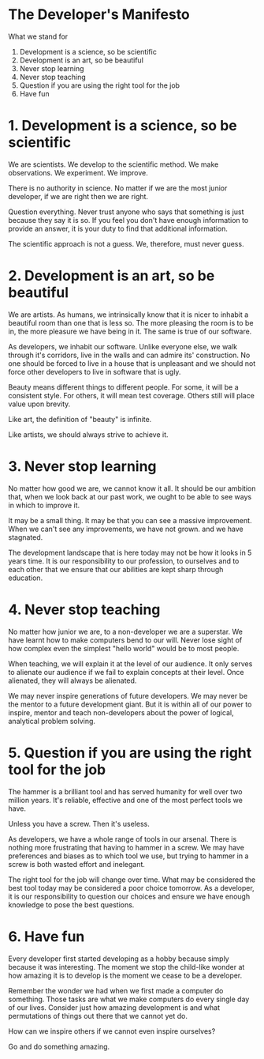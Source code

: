 # The Developer's Manifesto

What we stand for

 1. Development is a science, so be scientific
 2. Development is an art, so be beautiful
 3. Never stop learning
 4. Never stop teaching
 5. Question if you are using the right tool for the job
 6. Have fun
 
# 1. Development is a science, so be scientific

We are scientists. We develop to the scientific method. We make
observations. We experiment. We improve.

There is no authority in science. No matter if we are the most junior 
developer, if we are right then we are right.

Question everything. Never trust anyone who says that something is just
because they say it is so. If you feel you don't have enough information 
to provide an answer, it is your duty to find that additional 
information.

The scientific approach is not a guess. We, therefore, must never
guess.

# 2. Development is an art, so be beautiful

We are artists. As humans, we intrinsically know that it is nicer to
inhabit a beautiful room than one that is less so. The more pleasing the
room is to be in, the more pleasure we have being in it. The same is 
true of our software.

As developers, we inhabit our software. Unlike everyone else, we walk
through it's corridors, live in the walls and can admire its' 
construction. No one should be forced to live in a house that is
unpleasant and we should not force other developers to live in software
that is ugly.

Beauty means different things to different people. For some, it will be
a consistent style. For others, it will mean test coverage. Others still
will place value upon brevity.

Like art, the definition of "beauty" is infinite.

Like artists, we should always strive to achieve it.

# 3. Never stop learning

No matter how good we are, we cannot know it all. It should be our
ambition that, when we look back at our past work, we ought to be able
to see ways in which to improve it.

It may be a small thing. It may be that you can see a massive
improvement. When we can't see any improvements, we have not grown. and 
we have stagnated.

The development landscape that is here today may not be how it looks in
5 years time. It is our responsibility to our profession, to ourselves
and to each other that we ensure that our abilities are kept sharp
through education.

# 4. Never stop teaching

No matter how junior we are, to a non-developer we are a superstar. We
have learnt how to make computers bend to our will. Never lose sight of
how complex even the simplest "hello world" would be to most people.

When teaching, we will explain it at the level of our audience. It only
serves to alienate our audience if we fail to explain concepts at their
level. Once alienated, they will always be alienated.

We may never inspire generations of future developers. We may never be
the mentor to a future development giant. But it is within all of our
power to inspire, mentor and teach non-developers about the power of
logical, analytical problem solving.

# 5. Question if you are using the right tool for the job

The hammer is a brilliant tool and has served humanity for well over
two million years. It's reliable, effective and one of the most perfect 
tools we have.

Unless you have a screw. Then it's useless.

As developers, we have a whole range of tools in our arsenal. There is
nothing more frustrating that having to hammer in a screw. We may have
preferences and biases as to which tool we use, but trying to hammer in
a screw is both wasted effort and inelegant.

The right tool for the job will change over time. What may be considered
the best tool today may be considered a poor choice tomorrow. As a
developer, it is our responsibility to question our choices and ensure
we have enough knowledge to pose the best questions. 

# 6. Have fun

Every developer first started developing as a hobby because simply
because it was interesting. The moment we stop the child-like wonder at 
how amazing it is to develop is the moment we cease to be a developer.

Remember the wonder we had when we first made a computer do something.
Those tasks are what we make computers do every single day of our lives.
Consider just how amazing development is and what permutations of things
out there that we cannot yet do.

How can we inspire others if we cannot even inspire ourselves?

Go and do something amazing.